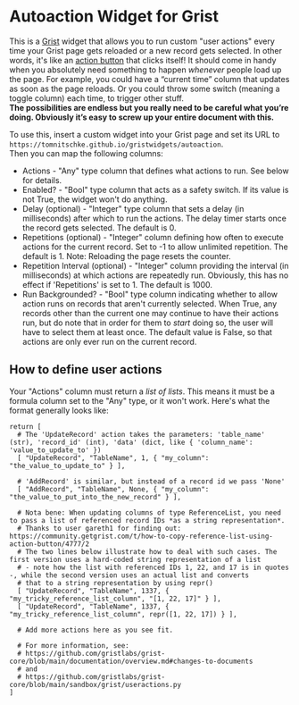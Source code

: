 # Autoaction Widget for Grist

This is a [Grist](https://www.getgrist.com) widget that allows you to run custom "user actions" every time your Grist page gets reloaded or a new record gets selected.
In other words, it's like an [action button](https://github.com/gristlabs/grist-widget/tree/master/actionbutton) that clicks itself! It should come in handy when you
absolutely need something to happen _whenever_ people load up the page. For example, you could have a “current time” column that updates as soon as the page reloads.
Or you could throw some switch (meaning a toggle column) each time, to trigger other stuff.  
**The possibilities are endless but you really need to be careful what you’re
doing. Obviously it’s easy to screw up your entire document with this.**

To use this, insert a custom widget into your Grist page and set its URL to `https://tomnitschke.github.io/gristwidgets/autoaction`.  
Then you can map the following columns:
* Actions - "Any" type column that defines what actions to run. See below for details.
* Enabled? - "Bool" type column that acts as a safety switch. If its value is not True, the widget won't do anything.
* Delay (optional) - "Integer" type column that sets a delay (in milliseconds) after which to run the actions. The delay timer starts once the record gets selected. The default is 0.
* Repetitions (optional) - "Integer" column defining how often to execute actions for the current record. Set to -1 to allow unlimited repetition. The default is 1. Note: Reloading the page resets the counter.
* Repetition Interval (optional) - "Integer" column providing the interval (in milliseconds) at which actions are repeatedly run. Obviously, this has no effect if 'Repetitions' is set to 1. The default is 1000.
* Run Backgrounded? - "Bool" type column indicating whether to allow action runs on records that aren't currently selected. When True, any records other than the current one may continue to have their actions run, but do note that in order for them to _start_ doing so, the user will have to select them at least once. The default value is False, so that actions are only ever run on the current record.

## How to define user actions
Your "Actions" column must return a _list of lists_. This means it must be a formula column set to the "Any" type, or it won't work.
Here's what the format generally looks like:
```
return [
  # The 'UpdateRecord' action takes the parameters: 'table_name' (str), 'record_id' (int), 'data' (dict, like { 'column_name': 'value_to_update_to' })
  [ "UpdateRecord", "TableName", 1, { "my_column": "the_value_to_update_to" } ],

  # 'AddRecord' is similar, but instead of a record id we pass 'None'
  [ "AddRecord", "TableName", None, { "my_column": "the_value_to_put_into_the_new_record" } ],

  # Nota bene: When updating columns of type ReferenceList, you need to pass a list of referenced record IDs *as a string representation*.
  # Thanks to user gareth1 for finding out: https://community.getgrist.com/t/how-to-copy-reference-list-using-action-button/4777/2
  # The two lines below illustrate how to deal with such cases. The first version uses a hard-coded string representation of a list
  # - note how the list with referenced IDs 1, 22, and 17 is in quotes -, while the second version uses an actual list and converts
  # that to a string representation by using repr()
  [ "UpdateRecord", "TableName", 1337, { "my_tricky_reference_list_column", "[1, 22, 17]" } ],
  [ "UpdateRecord", "TableName", 1337, { "my_tricky_reference_list_column", repr([1, 22, 17]) } ],

  # Add more actions here as you see fit.

  # For more information, see:
  # https://github.com/gristlabs/grist-core/blob/main/documentation/overview.md#changes-to-documents
  # and
  # https://github.com/gristlabs/grist-core/blob/main/sandbox/grist/useractions.py
]
```

